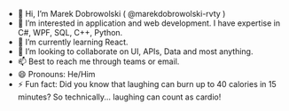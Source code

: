 - 👋 Hi, I’m Marek Dobrowolski ( @marekdobrowolski-rvty )
- 👀 I’m interested in application and web development.  I have expertise in C#, WPF, SQL, C++, Python.
- 🌱 I’m currently learning React.
- 💞️ I’m looking to collaborate on UI, APIs, Data and most anything.
- 📫 Best to reach me through teams or email.
- 😄 Pronouns: He/Him
- ⚡ Fun fact: Did you know that laughing can burn up to 40 calories in 15 minutes? So technically... laughing can count as cardio!

<!---
marekdobrowolski-rvty/marekdobrowolski-rvty is a ✨ special ✨ repository because its `README.md` (this file) appears on your GitHub profile.
You can click the Preview link to take a look at your changes.
--->
